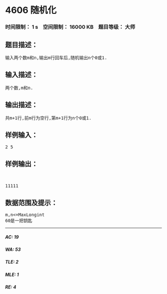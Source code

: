 # 4606 随机化   
### 时间限制： 1 s&nbsp;&nbsp;&nbsp;&nbsp;空间限制： 16000 KB&nbsp;&nbsp;&nbsp;&nbsp;题目等级： 大师  
## 题目描述：  

<pre>
输入两个数m和n,输出m行回车后,随机输出n个0或1.
</pre>
  
  
## 输入描述：  

<pre>
两个数,m和n.
</pre>
  
  
## 输出描述：  

<pre>
共m+1行,前m行为空行,第m+1行为n个0或1.
</pre>
  
  
## 样例输入：  

<pre>
2 5
</pre>
  
  
## 样例输出：  

<pre>
  
  
11111
</pre>
  
  
## 数据范围及提示：  

<pre>
m,n<=MaxLongint  
60是一把钥匙
</pre>
  
  
***  

##### AC: 19  
##### WA: 53  
##### TLE: 2  
##### MLE: 1  
##### RE: 4  
